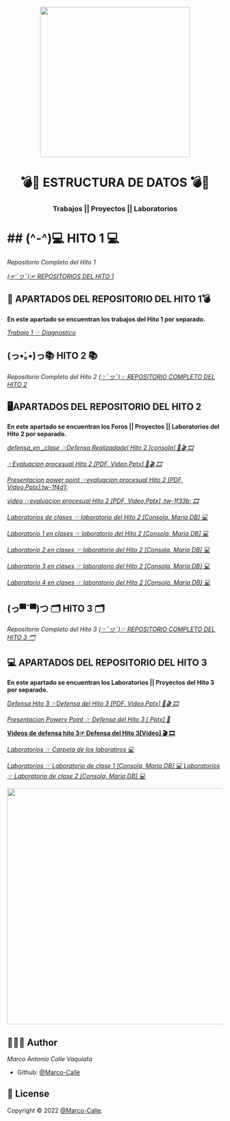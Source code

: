 <p align="center">
    <img src="https://i.pinimg.com/originals/f7/e2/29/f7e229a1352bc6db247a59b3824b3936.gif" width="350">
</p>


<h1 align="center"> 💣​🤖​ ESTRUCTURA DE DATOS  💣​🤖​​</h1>
<h3 align="center"> Trabajos || Proyectos || Laboratorios </h3>

# ## (^-^)💻 HITO 1 💻

*Repositorio Completo del Hito 1*

<A href="https://github.com/4N7ON1/EXTRUCTURA-DE-DATOS/tree/main/ESTRUCTURA%20DE%20DATOS/HITO%201"> *(☞ﾟヮﾟ)☞ REPOSITORIOS DEL HITO 1*  </A>


## 🚀 APARTADOS DEL REPOSITORIO DEL HITO 1💣​

**En este apartado se encuentran los trabajos del Hito 1 por separado.**


*<A href="https://github.com/4N7ON1/EXTRUCTURA-DE-DATOS/tree/main/ESTRUCTURA%20DE%20DATOS/HITO%201/LAB-1"> Trabajo 1 ☞ Diagnostico </A>*
## (っ•́｡•́)っ📚  HITO 2 📚

*Repositorio Completo del Hito 2*
<A href="https://github.com/4N7ON1/EXTRUCTURA-DE-DATOS/tree/main/ESTRUCTURA%20DE%20DATOS/HITO%202"> *(☞ﾟヮﾟ)☞ REPOSITORIO COMPLETO DEL HITO 2*  </A>

## ​🖥️​ APARTADOS DEL REPOSITORIO DEL HITO 2

**En este apartado se encuentran los Foros || Proyectos || Laboratorios del Hito 2 por separado.**

*<A href="https://github.com/4N7ON1/EXTRUCTURA-DE-DATOS/tree/main/ESTRUCTURA%20DE%20DATOS/HITO%202/EVALUACION%20CONTINUA">defensa_en _clase ☞Defensa Realizadadel Hito 2 [consola] ​📙​🎬 🎞️​</A>*

*<A href="https://github.com/4N7ON1/EXTRUCTURA-DE-DATOS/tree/main/ESTRUCTURA%20DE%20DATOS/HITO%202/EVALUACION%20PRESECUAL"> ☞Evaluacion procesual Hito 2 [PDF, Video,Pptx] ​📙​🎬 🎞️​</A>*

*<A href="https://github.com/4N7ON1/EXTRUCTURA-DE-DATOS/tree/main/ESTRUCTURA%20DE%20DATOS/HITO%202/EVALUACION%20PRESECUAL/POWER%20POINT">Presentacion power point ☞evaluacion procesual Hito 2 [PDF, Video,Pptx]:tw-1f4d1:</A>*

*<A href="https://github.com/4N7ON1/EXTRUCTURA-DE-DATOS/tree/main/ESTRUCTURA%20DE%20DATOS/HITO%202/EVALUACION%20PRESECUAL/VIDEO">video  ☞evaluacion procesual Hito 2 [PDF, Video,Pptx] :tw-1f33b: 🎞️​</A>*
</p>

*<A href="https://github.com/4N7ON1/EXTRUCTURA-DE-DATOS/tree/main/ESTRUCTURA%20DE%20DATOS/HITO%202">Laboratorios de clases  ☞ laboratorio del Hito 2 [Consola, Maria DB] 💻</A>*
</p>

*<A href="https://github.com/4N7ON1/EXTRUCTURA-DE-DATOS/tree/main/ESTRUCTURA%20DE%20DATOS/HITO%202/LAB-1">Laboratorio 1 en clases  ☞ laboratorio del Hito 2 [Consola, Maria DB] 💻</A>*

*<A href="https://github.com/4N7ON1/EXTRUCTURA-DE-DATOS/tree/main/ESTRUCTURA%20DE%20DATOS/HITO%202/LAB-2">Laboratorio 2   en clases ☞ laboratorio del Hito 2 [Consola, Maria DB] 💻</A>*

*<A href="https://github.com/4N7ON1/EXTRUCTURA-DE-DATOS/tree/main/ESTRUCTURA%20DE%20DATOS/HITO%202/LAB-3">Laboratorio 3   en clases ☞ laboratorio del Hito 2 [Consola, Maria DB] 💻</A>*

*<A href="https://github.com/4N7ON1/EXTRUCTURA-DE-DATOS/tree/main/ESTRUCTURA%20DE%20DATOS/HITO%202/lab-4">Laboratorio 4  en clases ☞ laboratorio del Hito 2 [Consola, Maria DB] 💻</A>*



## (っ▀¯▀)つ 🗂️​ HITO 3 🗂️​

*Repositorio Completo del Hito 3*
<A href="https://github.com/4N7ON1/EXTRUCTURA-DE-DATOS/tree/main/ESTRUCTURA%20DE%20DATOS/HITO%203"> *(☞ﾟヮﾟ)☞ REPOSITORIO COMPLETO DEL HITO 3 🗂️​*  </A>

## ​💻​​ APARTADOS DEL REPOSITORIO DEL HITO 3

**En este apartado se encuentran los Laboratorios || Proyectos del Hito 3 por separado.**

*<A href="https://github.com/4N7ON1/EXTRUCTURA-DE-DATOS/tree/main/ESTRUCTURA%20DE%20DATOS/HITO%203/PROCESUAL-HITO3">Defensa  Hito 3 ☞Defensa  del Hito 3 [PDF, Video,Pptx] ​📙​🎬 🎞️​</A>*

*<A href="https://github.com/4N7ON1/EXTRUCTURA-DE-DATOS/tree/main/ESTRUCTURA%20DE%20DATOS/HITO%203/PROCESUAL-HITO3/PDF">Presentacion Powerv Point ☞ Defensa del Hito 3 [ Pptx] ​📙​</A>*

**<A href="https://github.com/4N7ON1/EXTRUCTURA-DE-DATOS/tree/main/ESTRUCTURA%20DE%20DATOS/HITO%203/PROCESUAL-HITO3/LINK
">Videos de defensa hito 3☞ Defensa del Hito 3[Video] ​🎬 🎞️​</A>**

*<A href="https://github.com/4N7ON1/EXTRUCTURA-DE-DATOS/tree/main/ESTRUCTURA%20DE%20DATOS/HITO%203"> Laboratorios ☞   Carpeta de los laboratiros  💻 </A>*

*<A href="https://github.com/4N7ON1/EXTRUCTURA-DE-DATOS/tree/main/ESTRUCTURA%20DE%20DATOS/HITO%203/LAB-1"> Laboratorios ☞   Laboratorio de clase 1 [Consola, Maria DB] 💻 </A>*
*<A href="https://github.com/4N7ON1/EXTRUCTURA-DE-DATOS/tree/main/ESTRUCTURA%20DE%20DATOS/HITO%202"> Laboratorios ☞   Laboratorio de clase 2 [Consola, Maria DB] 💻 </A>*
<p><p align="center">
    <img src="https://www.greatplacetowork.com.bo/images/LOGOS-EMPRESAS-CERTIFICADAS/logo_Unifranz.png" width="550">
</p>


## 🧑🏻‍💻 Author

*Marco Antonio Calle Vaquiata*
- Github: [@Marco-Calle](https://github.com/4N7ON1)

## 📝 License

Copyright © 2022 [@Marco-Calle](https://github.com/4N7ON1).
